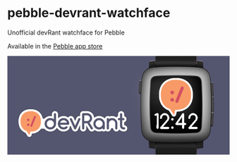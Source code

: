 # pebble-devrant-watchface
Unofficial devRant watchface for Pebble

Available in the [Pebble app store](https://apps.getpebble.com/en_US/application/5772d71fba2fe566a10003e2)

![screenshot](https://raw.githubusercontent.com/olpeh/pebble-devrant-watchface/master/resources/front.png)
